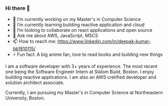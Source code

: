 ### Hi there 👋

<!--
**itachi1994/itachi1994** is a ✨ _special_ ✨ repository because its `README.md` (this file) appears on your GitHub profile.
-->

- 🔭 I’m currently working on my Master's in Computer Science
- 🌱 I’m currently learning building reactive application and cloud
- 👯 I’m looking to collaborate on react applications and open source
- 💬 Ask me about AWS, JavaScript, MSCS
- 📫 How to reach me: https://www.linkedin.com/in/deepak-kumar-bb1810115/
- ⚡ Fun fact: A big anime fan, love to read books and building new things


I am a software developer with 3+ years of experience. The most recent one being the Software Engineer Intern at Slalom Build, Boston. I enjoy building reactive applications. I am also an AWS cretified developer and solution architect associate. 

Currently, I am pursuing my Master's in Computer Science at Northeastern University, Boston. 

